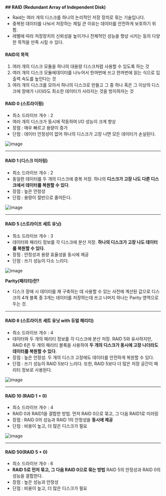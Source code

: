 **## RAID (Redundant Array of Independent Disk)** 
- Raid는 여러 개의 디스크를 하나의 논리적인 저장 장치로 묶는 기술입니다.
- 중복된 데이터를 나눠서 저장하는 제일 큰 이유는 데이터를 안전하게 보호하기 위함.
- 레벨에 따라 저장장치의 신뢰성을 높이거나 전체적인 성능을 향상 시키는 등의 다양한 목적을 만족 시킬 수 있다. 

#### RAID의 목적
1) 여러 개의 디스크 모듈을 하나의 대용량 디스크처럼 사용할 수 있도록 하는 것
2) 여러 개의 디스크 모듈에데이터를 나누어서 한꺼번에 쓰고 한꺼번에 읽는 식으로 입출력 속도를 높인다는 것
3) 여러 개의 디스크를 모아서 하나의 디스크로 만들고 그 중 하나 혹은 그 이상의 디스크에 장애가 나더라도 최소한 데이터가 사라지는 것을 방지하자는 것

#### RAID 0 (스트라이핑)
- 최소 드라이브 개수 : 2
- 여러 개의 디스크가 동시에 작동하여 I/O 성능이 크게 향상
- 장점 : 매우 빠르고 용량이 증가
- 단점 : 데이터 안정성이 없어 하나의 디스크가 고장 나면 모든 데이터가 손실된다.

![image](https://github.com/user-attachments/assets/59b872c6-0adc-4c68-b3a7-6d99f130fb34)

---
#### RAID 1 (디스크 미러링)
- 최소 드라이브 개수 : 2
- 동일한 데이터를 두 개의 디스크에 중복 저장. 하나의 **디스크가 고장 나도 다른 디스크에서 데이터를 복원할 수 있다**.
- 장점 : 높은 안정성
- 단점 : 용량이 절반으로 줄어든다.

![image](https://github.com/user-attachments/assets/f3adf3b2-6e2f-4744-b9fe-51e11c2f3648)

---
#### RAID 5 (스트라이프 세트 유닛)
- 최소 드라이브 개수 : 3
- 데이터와 패리티 정보를 각 디스크에 분산 저장. **하나의 디스크가 고장 나도 데이터를 복원할 수 있다.**
- 장점 : 안정성과 용량 효율성을 동시에 제공
- 단점 : 쓰기 성능이 다소 느리다.

![image](https://github.com/user-attachments/assets/3f3230d8-0f0d-47d7-be1f-6a05fc6a34d8)

**Parity(패리티)란?**
- 디스크 장애 시 데이터를 재 구축하는 데 사용할 수 있는 사전에 계산된 값으로 디스크의 4개 블록 중 3개는 데이터를 저장하는데 쓰고 나머지 하나는 Parity 영역으로 두는 것.

---
#### RAID 6 (스트라이프 세트 유닛 with 듀얼 패리티)
- 최소 드라이브 개수 : 4
- 데이터와 두 개의 패리티 정보를 각 디스크에 분산 저장. RAID 5와 유사하지만,
  RAID 6은 두 개의 패리티 블록을 사용하여 **두 개의 디스크가 동시에 고장 나더라도 데이터를 복원할 수 있다**.
- 장점 : 높은 안정성. 두 개의 디스크 고장에도 데이터를 안전하게 복원할 수 있다.
- 단점 : 쓰기 성능이 RAID 5보다 느리다. 또한, RAID 5보다 더 많은 저장 공간이 패리티 정보로 사용된다.

![image](https://github.com/user-attachments/assets/7aa055f7-9d9c-494c-ab0e-fac4675cc354)

---
#### RAID 10 (RAID 1 + 0)    
- 최소 드라이브 개수 : 4
- RAID 0과 RAID1을 결합한 방법. 먼저 RAID 0으로 묶고, 그 다음 RAID1로 미러링
- 장점 : RAID 0의 성능과 RAID 1의 안정성을 **동시에 제공**
- 단점 : 비용이 높고, 더 많은 디스크가 필요

![image](https://github.com/user-attachments/assets/617b250a-0469-4631-9e17-1345fa8b4c63)

---
#### RAID 50(RAID 5 + 0)
- 최소 드라이브 개수 : 6
- **RAID 5로 먼저 묶고, 그 다음 RAID 0으로 묶는 방법** RAID 5의 안정성과 RAID 0의 성능을 결합한다.
- 장점 : 높은 성능과 안정성
- 단점 : 비용이 높고, 더 많은 디스크가 필요

